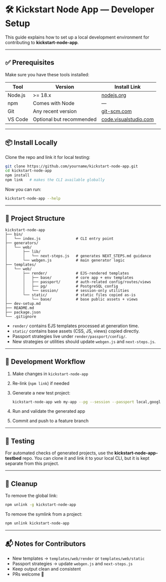 # 🛠️ Kickstart Node App — Developer Setup

This guide explains how to set up a local development environment for contributing to **kickstart-node-app**.

---

## ✅ Prerequisites

Make sure you have these tools installed:

| Tool    | Version                  | Install Link                                           |
| ------- | ------------------------ | ------------------------------------------------------ |
| Node.js | >= 18.x                  | [nodejs.org](https://nodejs.org)                       |
| npm     | Comes with Node          | —                                                      |
| Git     | Any recent version       | [git-scm.com](https://git-scm.com)                     |
| VS Code | Optional but recommended | [code.visualstudio.com](https://code.visualstudio.com) |

---

## 📦 Install Locally

Clone the repo and link it for local testing:

```bash
git clone https://github.com/yourname/kickstart-node-app.git
cd kickstart-node-app
npm install
npm link   # makes the CLI available globally
```

Now you can run:

```bash
kickstart-node-app --help
```

---

## 🧱 Project Structure

```
kickstart-node-app
├── bin/
│   └── index.js                # CLI entry point
├── generators/
│   └── web/
│       ├── lib/
│       │   └── next-steps.js   # generates NEXT_STEPS.md guidance
│       └── webgen.js           # main generator logic
├── templates/
│   └── web/
│       ├── render/             # EJS-rendered templates
│       │   ├── base/           # core app + env templates
│       │   ├── passport/       # auth-related config/routes/views
│       │   ├── pg/             # PostgreSQL config
│       │   └── session/        # session-only utilities
│       └── static/             # static files copied as-is
│           └── base/           # base public assets + views
├── dev-setup.md
├── README.md
├── package.json
└── .gitignore
```

* `render/` contains EJS templates processed at generation time.
* `static/` contains base assets (CSS, JS, views) copied directly.
* Passport strategies live under `render/passport/config/`.
* New strategies or utilities should update `webgen.js` and `next-steps.js`.

---

## 🔄 Development Workflow

1. Make changes in `kickstart-node-app`
2. Re-link (`npm link`) if needed
3. Generate a new test project:

   ```bash
   kickstart-node-app web my-app --pg --session --passport local,google
   ```
4. Run and validate the generated app
5. Commit and push to a feature branch

---

## 🤪 Testing

For automated checks of generated projects, use the **kickstart-node-app-testbed** repo.
You can clone it and link it to your local CLI, but it is kept separate from this project.

---

## 🧹 Cleanup

To remove the global link:

```bash
npm unlink -g kickstart-node-app
```

To remove the symlink from a project:

```bash
npm unlink kickstart-node-app
```

---

## 📬 Notes for Contributors

* New templates → `templates/web/render` or `templates/web/static`
* Passport strategies → update `webgen.js` and `next-steps.js`
* Keep output clean and consistent
* PRs welcome 🚀
